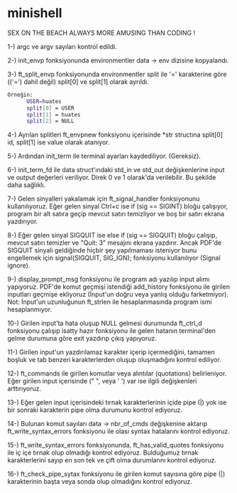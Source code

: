 # minishell
SEX ON THE BEACH ALWAYS MORE AMUSING THAN CODING !


1-) argc ve argv sayıları kontrol edildi.

2-) init_envp fonksiyonunda environmentler data -> env dizisine kopyalandı.

3-) ft_split_envp fonksiyonunda environmentler split ile '=' karakterine göre (('=') dahil değil) split[0] ve split[1] olarak ayrıldı.
```sh
Örneğin:
      USER=huates
      split[0] = USER
      split[1] = huates
      split[2] = NULL
```
4-) Ayrılan splitleri ft_envpnew fonksiyonu içerisinde *str structına split[0] id, split[1] ise value olarak atanıyor.

5-) Ardından init_term ile terminal ayarları kaydediliyor. (Gereksiz).

6-) init_term_fd ile data struct'ındaki std_in ve std_out değişkenlerine input ve output değerleri veriliyor. Direk 0 ve 1 olarak'da verilebilir. Bu şekilde daha sağlıklı.

7-) Gelen sinyalleri yakalamak için ft_signal_handler fonksiyonunu kullanılıyoruz. Eğer gelen sinyal Ctrl+c ise if (sig == SIGINT) bloğu çalışıyor, program bir alt satıra geçip mevcut satırı temizliyor ve boş bir satırı ekrana yazdırıyor.

8-) Eğer gelen sinyal SIGQUIT ise else if (sig == SIGQUIT) bloğu çalışıp, mevcut satırı temizler ve "Quit: 3" mesajını ekrana yazdırır. Ancak PDF'de SIGQUIT sinyali geldiğinde hiçbir şey yapılmaması isteniyor bunu engellemek için signal(SIGQUIT, SIG_IGN); fonksiyonu kullanılıyor (Signal ignore).

9-) display_prompt_msg fonksiyonu ile program adı yazılıp input alımı yapıyoruz. PDF'de komut geçmişi istendiği add_history fonksiyonu ile girilen inputları geçmişe ekliyoruz (İnput'un doğru veya yanlış olduğu farketmiyor).
Not: İnput'un uzunluğunun ft_strlen ile hesaplanmasında program ismi hesaplanmıyor.

10-) Girilen input'ta hata oluşup NULL gelmesi durumunda ft_ctrl_d fonksiyonu çalışıp isatty hazır fonksiyonu ile gelen hatanın terminal'den gelme durumuna göre exit yazdırıp çıkış yapıyoruz.

11-) Girilen input'un yazdırılamaz karakter içerip içermediğini, tamamen boşluk ve tab benzeri karakterlerden oluşup oluşmadığını kontrol ediliyor.

12-) ft_commands ile girilen komutlar veya alıntılar (quotations) belirleniyor. Eğer girilen input içerisinde (" ", veya ' ') var ise ilgili değişkenleri arttırıyoruz.

13-) Eğer gelen input içerisindeki tırnak karakterlerinin içide pipe (|) yok ise bir sonraki karakterin pipe olma durumunu kontrol ediyoruz.

14-) Bulunan komut sayıları data -> nbr_of_cmds değişkenine aktarıp ft_write_syntax_errors fonksiyonu ile olası syntax hatalarını kontrol ediyoruz.

15-) ft_write_syntax_errors fonksiyonunda, ft_has_valid_quotes fonksiyonu ile iç içe tırnak olup olmadığı kontrol ediyoruz. Bulduğumuz tırnak karakterlerini sayıp en son tek ve çift olma durumlarını kontrol ediyoruz.

16-) ft_check_pipe_sytax fonksiyonu ile girilen komut sayısına göre pipe (|) karakterinin başta veya sonda olup olmadığını kontrol ediyoruz.
